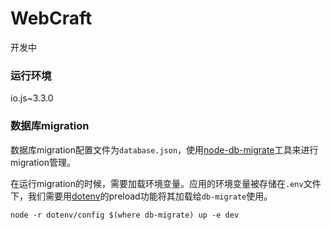 # WebCraft

开发中

### 运行环境

io.js~3.3.0

### 数据库migration

数据库migration配置文件为`database.json`，使用[node-db-migrate](https://github.com/db-migrate/node-db-migrate)工具来进行migration管理。

在运行migration的时候，需要加载环境变量。应用的环境变量被存储在`.env`文件下，我们需要用[dotenv](https://github.com/motdotla/dotenv)的preload功能将其加载给`db-migrate`使用。

```
node -r dotenv/config $(where db-migrate) up -e dev
```
